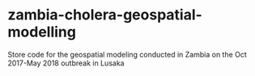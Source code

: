 # zambia-cholera-geospatial-modelling
Store code for the geospatial modeling conducted in Zambia on the Oct 2017-May 2018 outbreak in Lusaka
